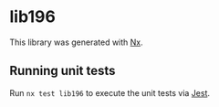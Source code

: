 # lib196

This library was generated with [Nx](https://nx.dev).


## Running unit tests

Run `nx test lib196` to execute the unit tests via [Jest](https://jestjs.io).


